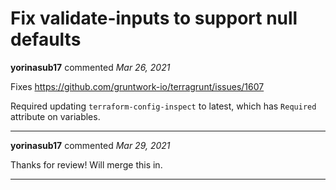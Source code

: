 # Fix validate-inputs to support null defaults

**yorinasub17** commented *Mar 26, 2021*

Fixes https://github.com/gruntwork-io/terragrunt/issues/1607

Required updating `terraform-config-inspect` to latest, which has `Required` attribute on variables.
<br />
***


**yorinasub17** commented *Mar 29, 2021*

Thanks for review! Will merge this in.
***

